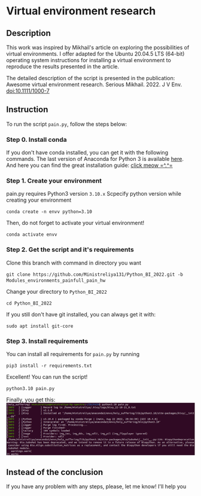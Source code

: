 # Virtual environment research

## Description
This work was inspired by Mikhail's article on exploring the possibilities of virtual environments. I offer adapted for the Ubuntu 20.04.5 LTS (64-bit) operating system instructions for installing a virtual environment to reproduce the results presented in the article.

The detailed description of the script is presented in the publication: Awesome virtual environment research. Serious Mikhail. 2022. J V Env. [doi:10.1111/1000-7](doi:10.1111/1000-7)

## Instruction
To run the script `pain.py`, follow the steps below:

### Step 0. Install conda
If you don't have conda installed, you can get it with the following commands. The last version of Anaconda for Python 3 is available [here](https://www.anaconda.com/products/distribution). 
And here you can find the great installation guide: [click meow =^.^=](https://www.digitalocean.com/community/tutorials/how-to-install-the-anaconda-python-distribution-on-ubuntu-20-04-ru)

### Step 1. Create your environment
pain.py requires Python3 version `3.10.x`
Scpecify python version while creating your environment
```
conda create -n envv python=3.10
```
Then, do not forget to activate your virtual environment!
```
conda activate envv
```

### Step 2. Get the script and it's requirements
Clone this branch with command in directory you want
```
git clone https://github.com/Ministreliya131/Python_BI_2022.git -b Modules_environments_painfull_pain_hw
```
Change your directory to `Python_BI_2022`
```
cd Python_BI_2022
```


If you still don't have git installed, you can always get it with:
```
sudo apt install git-core
```

### Step 3. Install requirements
You can install all requirements for `pain.py` by running
```
pip3 install -r requirements.txt
```
Excellent! You can run the script!
```
python3.10 pain.py
```

Finally, you get this:
<img src="./painpain.png">

## Instead of the conclusion
If you have any problem with any steps, please, let me know!
I'll help you


